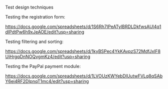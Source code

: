 Test design techniques

Testing the registration form:

https://docs.google.com/spreadsheets/d/1S6Rh7IPeATyIBRDLDkfwsAUl4q1dIPdtPw6h9xJeAOE/edit?usp=sharing


Testing filtering and sorting:

https://docs.google.com/spreadsheets/d/1kyBSPec4YkKAvpzS72MdfJxlF8UiHrgqDnNOQvgmKz4/edit?usp=sharing


Testing the PayPal payment module:

https://docs.google.com/spreadsheets/d/1LVOUzKWYebDlUutwFVLq8qSAbY6ei4RF2DlpnqT1mc4/edit?usp=sharing
